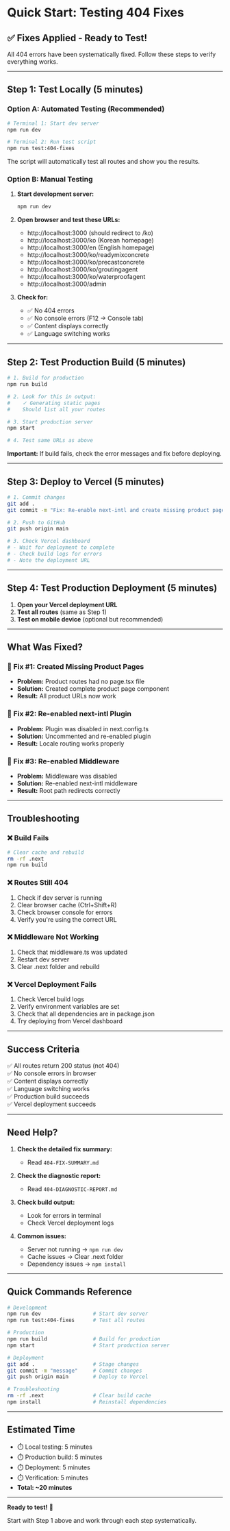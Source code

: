 # Quick Start: Testing 404 Fixes

## ✅ Fixes Applied - Ready to Test!

All 404 errors have been systematically fixed. Follow these steps to verify everything works.

---

## Step 1: Test Locally (5 minutes)

### Option A: Automated Testing (Recommended)

```bash
# Terminal 1: Start dev server
npm run dev

# Terminal 2: Run test script
npm run test:404-fixes
```

The script will automatically test all routes and show you the results.

### Option B: Manual Testing

1. **Start development server:**
   ```bash
   npm run dev
   ```

2. **Open browser and test these URLs:**
   - http://localhost:3000 (should redirect to /ko)
   - http://localhost:3000/ko (Korean homepage)
   - http://localhost:3000/en (English homepage)
   - http://localhost:3000/ko/readymixconcrete
   - http://localhost:3000/ko/precastconcrete
   - http://localhost:3000/ko/groutingagent
   - http://localhost:3000/ko/waterproofagent
   - http://localhost:3000/admin

3. **Check for:**
   - ✅ No 404 errors
   - ✅ No console errors (F12 → Console tab)
   - ✅ Content displays correctly
   - ✅ Language switching works

---

## Step 2: Test Production Build (5 minutes)

```bash
# 1. Build for production
npm run build

# 2. Look for this in output:
#    ✓ Generating static pages
#    Should list all your routes

# 3. Start production server
npm start

# 4. Test same URLs as above
```

**Important:** If build fails, check the error messages and fix before deploying.

---

## Step 3: Deploy to Vercel (5 minutes)

```bash
# 1. Commit changes
git add .
git commit -m "Fix: Re-enable next-intl and create missing product pages"

# 2. Push to GitHub
git push origin main

# 3. Check Vercel dashboard
# - Wait for deployment to complete
# - Check build logs for errors
# - Note the deployment URL
```

---

## Step 4: Test Production Deployment (5 minutes)

1. **Open your Vercel deployment URL**
2. **Test all routes** (same as Step 1)
3. **Test on mobile device** (optional but recommended)

---

## What Was Fixed?

### 🔧 Fix #1: Created Missing Product Pages
- **Problem:** Product routes had no page.tsx file
- **Solution:** Created complete product page component
- **Result:** All product URLs now work

### 🔧 Fix #2: Re-enabled next-intl Plugin
- **Problem:** Plugin was disabled in next.config.ts
- **Solution:** Uncommented and re-enabled plugin
- **Result:** Locale routing works properly

### 🔧 Fix #3: Re-enabled Middleware
- **Problem:** Middleware was disabled
- **Solution:** Re-enabled next-intl middleware
- **Result:** Root path redirects correctly

---

## Troubleshooting

### ❌ Build Fails

```bash
# Clear cache and rebuild
rm -rf .next
npm run build
```

### ❌ Routes Still 404

1. Check if dev server is running
2. Clear browser cache (Ctrl+Shift+R)
3. Check browser console for errors
4. Verify you're using the correct URL

### ❌ Middleware Not Working

1. Check that middleware.ts was updated
2. Restart dev server
3. Clear .next folder and rebuild

### ❌ Vercel Deployment Fails

1. Check Vercel build logs
2. Verify environment variables are set
3. Check that all dependencies are in package.json
4. Try deploying from Vercel dashboard

---

## Success Criteria

✅ All routes return 200 status (not 404)  
✅ No console errors in browser  
✅ Content displays correctly  
✅ Language switching works  
✅ Production build succeeds  
✅ Vercel deployment succeeds  

---

## Need Help?

1. **Check the detailed fix summary:**
   - Read `404-FIX-SUMMARY.md`

2. **Check the diagnostic report:**
   - Read `404-DIAGNOSTIC-REPORT.md`

3. **Check build output:**
   - Look for errors in terminal
   - Check Vercel deployment logs

4. **Common issues:**
   - Server not running → `npm run dev`
   - Cache issues → Clear .next folder
   - Dependency issues → `npm install`

---

## Quick Commands Reference

```bash
# Development
npm run dev                 # Start dev server
npm run test:404-fixes      # Test all routes

# Production
npm run build               # Build for production
npm start                   # Start production server

# Deployment
git add .                   # Stage changes
git commit -m "message"     # Commit changes
git push origin main        # Deploy to Vercel

# Troubleshooting
rm -rf .next                # Clear build cache
npm install                 # Reinstall dependencies
```

---

## Estimated Time

- ⏱️ Local testing: 5 minutes
- ⏱️ Production build: 5 minutes
- ⏱️ Deployment: 5 minutes
- ⏱️ Verification: 5 minutes
- **Total: ~20 minutes**

---

**Ready to test!** 🚀

Start with Step 1 above and work through each step systematically.

